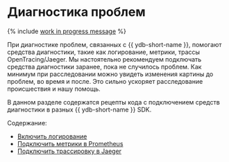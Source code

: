 # Диагностика проблем

{% include [work in progress message](_includes/addition.md) %}

При диагностике проблем, связанных с {{ ydb-short-name }}, помогают средства диагностики, такие как логирование, метрики, трассы OpenTracing/Jaeger. Мы настоятельно рекомендуем подключать средства диагностики заранее, пока не случилось проблем. Как минимум при расследовании можно увидеть изменения картины до проблем, во время и после. Это сильно ускоряет расследование происшествия и нашу помощь.

В данном разделе содержатся рецепты кода с подключением средств диагностики в разных {{ ydb-short-name }} SDK.

Содержание:

- [Включить логирование](debug-logs.md)
- [Подключить метрики в Prometheus](debug-prometheus.md)
- [Подключить трассировку в Jaeger](debug-jaeger.md)

